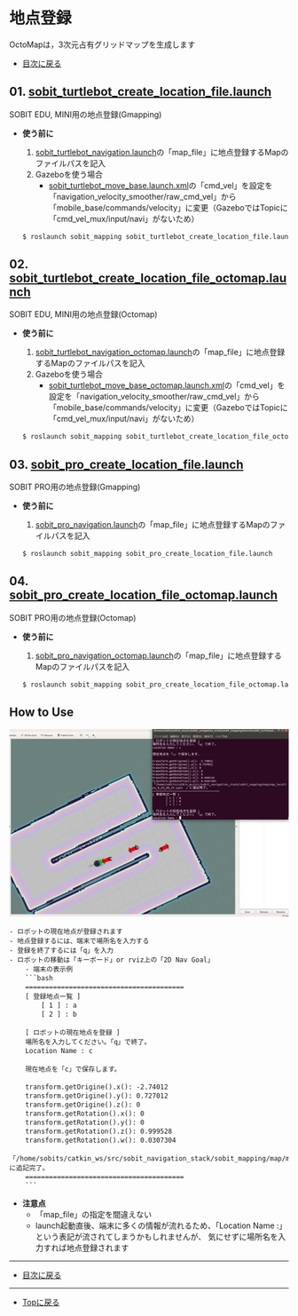 # 地点登録
OctoMapは，3次元占有グリッドマップを生成します

- [目次に戻る](https://gitlab.com/TeamSOBITS/sobit_navigation_stack/-/tree/main/sobit_mapping)

## 01. [sobit_turtlebot_create_location_file.launch](sobit_mapping/launch/sobit_pro_create_location_file_octomap.launch)
SOBIT EDU, MINI用の地点登録(Gmapping)
- **使う前に**
    1. [sobit_turtlebot_navigation.launch](/sobit_navigation/launch/sobit_turtlebot_navigation.launch)の「map_file」に地点登録するMapのファイルパスを記入
    2. Gazeboを使う場合
        - [sobit_turtlebot_move_base.launch.xml](sobit_navigation/launch/include/sobit_turtlebot/sobit_turtlebot_move_base.launch.xml)の「cmd_vel」を設定を「navigation_velocity_smoother/raw_cmd_vel」から「mobile_base/commands/velocity」に変更（GazeboではTopicに「cmd_vel_mux/input/navi」がないため）
        
    ```bash
    $ roslaunch sobit_mapping sobit_turtlebot_create_location_file.launch 
    ```

## 02. [sobit_turtlebot_create_location_file_octomap.launch](sobit_mapping/launch/sobit_turtlebot_create_location_file_octomap.launch)
SOBIT EDU, MINI用の地点登録(Octomap)
- **使う前に**
    1. [sobit_turtlebot_navigation_octomap.launch](sobit_navigation/launch/sobit_turtlebot_navigation_octomap.launch)の「map_file」に地点登録するMapのファイルパスを記入
    2. Gazeboを使う場合
        - [sobit_turtlebot_move_base_octomap.launch.xml](sobit_navigation/launch/include/sobit_turtlebot_octomap/sobit_turtlebot_move_base_octomap.launch.xml)の「cmd_vel」を設定を「navigation_velocity_smoother/raw_cmd_vel」から「mobile_base/commands/velocity」に変更（GazeboではTopicに「cmd_vel_mux/input/navi」がないため）

    ```bash
    $ roslaunch sobit_mapping sobit_turtlebot_create_location_file_octomap.launch 
    ```

## 03. [sobit_pro_create_location_file.launch](sobit_mapping/launch/sobit_pro_create_location_file_octomap.launch)
SOBIT PRO用の地点登録(Gmapping)
- **使う前に**
    1. [sobit_pro_navigation.launch](/sobit_navigation/launch/sobit_pro_navigation.launch)の「map_file」に地点登録するMapのファイルパスを記入

    ```bash
    $ roslaunch sobit_mapping sobit_pro_create_location_file.launch 
    ```

## 04. [sobit_pro_create_location_file_octomap.launch](sobit_mapping/launch/sobit_pro_create_location_file_octomap.launch)
SOBIT PRO用の地点登録(Octomap)
- **使う前に**
    1. [sobit_pro_navigation_octomap.launch](sobit_navigation/launch/sobit_pro_navigation_octomap.launch)の「map_file」に地点登録するMapのファイルパスを記入

    ```bash
    $ roslaunch sobit_mapping sobit_pro_create_location_file_octomap.launch 
    ```

## How to Use
<div align="center">
    <img src="doc/img/sobit_turtlebot_create_location_file.png" width="640">
</div> 

    - ロボットの現在地点が登録されます
    - 地点登録するには、端末で場所名を入力する
    - 登録を終了するには「q」を入力
    - ロボットの移動は「キーボード」or rviz上の「2D Nav Goal」
        - 端末の表示例
        ```bash
        ========================================
        [ 登録地点一覧 ]
            [ 1 ] : a
            [ 2 ] : b

        [ ロボットの現在地点を登録 ] 
        場所名を入力してください。「q」で終了。
        Location Name : c              

        現在地点を「c」で保存します。

        transform.getOrigine().x(): -2.74012
        transform.getOrigine().y(): 0.727012
        transform.getOrigine().z(): 0
        transform.getRotation().x(): 0
        transform.getRotation().y(): 0
        transform.getRotation().z(): 0.999528
        transform.getRotation().w(): 0.0307304
        「/home/sobits/catkin_ws/src/sobit_navigation_stack/sobit_mapping/map/map_location_8_23_20_15.yaml　」に追記完了。
        ========================================
        ```
- **注意点**
    - 「map_file」の指定を間違えない
    - launch起動直後、端末に多くの情報が流れるため、「Location Name :」という表記が流されてしまうかもしれませんが、 気にせずに場所名を入力すれば地点登録されます

---

- [目次に戻る](https://gitlab.com/TeamSOBITS/sobit_navigation_stack/-/tree/main/sobit_mapping)

---

- [Topに戻る](https://gitlab.com/TeamSOBITS/sobit_navigation_stack#sobit-navigation-stack)

